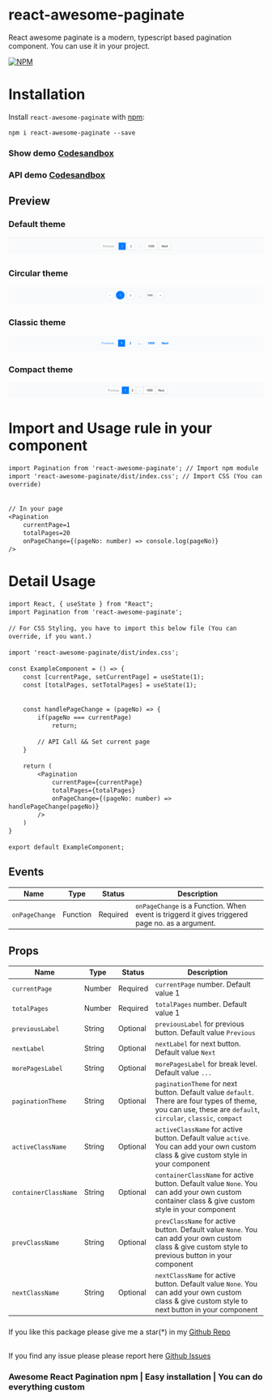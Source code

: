 # react-awesome-paginate
React awesome paginate is a modern, typescript based pagination component. You can use it in your project.

[![NPM](https://nodei.co/npm/react-awesome-paginate.svg?color=red)](https://nodei.co/npm/react-awesome-paginate/)

# Installation

Install `react-awesome-paginate` with [npm](https://www.npmjs.com/package/react-awesome-paginate):

```
npm i react-awesome-paginate --save
```
### Show demo [Codesandbox](https://codesandbox.io/p/sandbox/keen-elbakyan-35rmmg)
### API demo [Codesandbox](https://35rmmg.csb.app/api-example)

## Preview

### Default theme
![Default Pagination preview](img/default-pagination.png)

### Circular theme
![Circular Pagination preview](img/circular-pagination.png)

### Classic theme
![Classic Pagination preview](img/classic-pagination.png)

### Compact theme
![Compact Pagination preview](img/compact-pagination.png)

# Import and Usage rule in your component

```
import Pagination from 'react-awesome-paginate'; // Import npm module
import 'react-awesome-paginate/dist/index.css'; // Import CSS (You can override)


// In your page
<Pagination
    currentPage=1
    totalPages=20
    onPageChange={(pageNo: number) => console.log(pageNo)}
/>
```

# Detail Usage

```
import React, { useState } from "React";
import Pagination from 'react-awesome-paginate';

// For CSS Styling, you have to import this below file (You can override, if you want.)

import 'react-awesome-paginate/dist/index.css';

const ExampleComponent = () => {
    const [currentPage, setCurrentPage] = useState(1);
    const [totalPages, setTotalPages] = useState(1);


    const handlePageChange = (pageNo) => {
        if(pageNo === currentPage)
            return;

        // API Call && Set current page 
    }

    return (
        <Pagination
            currentPage={currentPage}
            totalPages={totalPages}
            onPageChange={(pageNo: number) => handlePageChange(pageNo)}
        />
    )
}

export default ExampleComponent;

```

## Events

| Name     | Type     | Status   | Description |
|----------|----------|----------|----------|
| `onPageChange`| Function | Required | `onPageChange` is a Function. When event is triggerd it gives triggered page no. as a argument. |


## Props

| Name     | Type     | Status   | Description |
|----------|----------|----------|----------|
| `currentPage`| Number | Required | `currentPage` number. Default value 1 |
| `totalPages`| Number | Required | `totalPages` number. Default value 1 |
| `previousLabel`| String | Optional | `previousLabel` for previous button. Default value `Previous` |
| `nextLabel`| String | Optional | `nextLabel` for next button. Default value `Next` |
| `morePagesLabel`| String | Optional | `morePagesLabel` for break level. Default value `...` |
| `paginationTheme`| String | Optional | `paginationTheme` for next button. Default value `default`. There are four types of theme, you can use, these are `default`, `circular`, `classic`, `compact`  |
| `activeClassName`| String | Optional | `activeClassName` for active button. Default value `active`. You can add your own custom class & give custom style in your component |
| `containerClassName`| String | Optional | `containerClassName` for active button. Default value `None`. You can add your own custom container class & give custom style in your component |
| `prevClassName`| String | Optional | `prevClassName` for active button. Default value `None`. You can add your own custom class & give custom style to previous button in your component |
| `nextClassName`| String | Optional | `nextClassName` for active button. Default value `None`. You can add your own custom class & give custom style to next button in your component |


###
If you like this package please give me a star(*) in my [Github Repo](https://github.com/iamsukanta/react-awesome-paginate)

##
If you find any issue please please report here [Github Issues](https://github.com/iamsukanta/react-awesome-paginate/issues)

### Awesome React Pagination npm | Easy installation | You can do everything custom